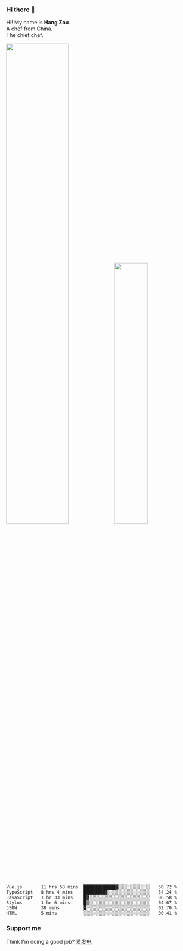 ### Hi there 👋

Hi! My name is **Hang Zou**.  
A chef from China.  
The chief chef.

<img align="" width="57.5%" src="https://github-readme-stats.vercel.app/api?username=zouhangwithsweet&hide_title=true&hide_border=true&show_icons=true&include_all_commits=true&line_height=21" /><img align="" width="42.4%" src="https://github-readme-stats.vercel.app/api/top-langs/?username=zouhangwithsweet&hide_title=true&hide_border=true&layout=compact" />

<!--START_SECTION:waka-->

```text
Vue.js       11 hrs 58 mins  ████████████▓░░░░░░░░░░░░   50.72 %
TypeScript   8 hrs 4 mins    ████████▓░░░░░░░░░░░░░░░░   34.24 %
JavaScript   1 hr 33 mins    █▓░░░░░░░░░░░░░░░░░░░░░░░   06.58 %
Stylus       1 hr 6 mins     █▒░░░░░░░░░░░░░░░░░░░░░░░   04.67 %
JSON         38 mins         ▓░░░░░░░░░░░░░░░░░░░░░░░░   02.70 %
HTML         5 mins          ░░░░░░░░░░░░░░░░░░░░░░░░░   00.41 %
```

<!--END_SECTION:waka-->

### Support me

Think I'm doing a good job? [爱发电](https://afdian.net/@zouhangsweet)
